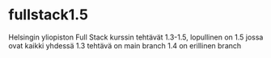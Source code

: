 # fullstack1.5
Helsingin yliopiston Full Stack kurssin tehtävät 1.3-1.5, lopullinen on 1.5 jossa ovat kaikki yhdessä
1.3 tehtävä on main branch
1.4 on erillinen branch
